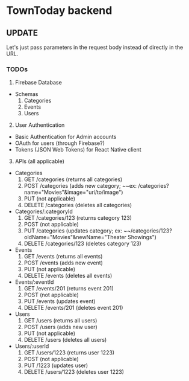 # TownToday backend

## UPDATE
Let's just pass parameters in the request body instead of directly in the URL.

### TODOs
1. Firebase Database
  * Schemas
    1. Categories
    2. Events
    3. Users
2. User Authentication
  * Basic Authentication for Admin accounts
  * OAuth for users (through Firebase?)
  * Tokens (JSON Web Tokens) for React Native client
3. APIs (all applicable)
  * Categories
    1. GET /categories (returns all categories)
    2. POST /categories (adds new category; ~~ex: /categories?name="Movies"&image="uri/to/image")
    3. PUT (not applicable)
    4. DELETE /categories (deletes all categories)
  * Categories/:categoryId
    1. GET /categories/123 (returns category 123)
    2. POST (not applicable)
    3. PUT /categories (updates category; ex: ~~/categories/123?oldName="Movies"&newName="Theater Showings")
    4. DELETE /categories/123 (deletes category 123)
  * Events
    1. GET /events (returns all events)
    2. POST /events (adds new event)
    3. PUT (not applicable)
    4. DELETE /events (deletes all events)
  * Events/:eventId
    1. GET /events/201 (returns event 201)
    2. POST (not applicable)
    3. PUT /events (updates event)
    4. DELETE /events/201 (deletes event 201)
  * Users
    1. GET /users (returns all users)
    2. POST /users (adds new user)
    3. PUT (not applicable)
    4. DELETE /users (deletes all users)
  * Users/:userId
    1. GET /users/1223 (returns user 1223)
    2. POST (not applicable)
    3. PUT /1223 (updates user)
    4. DELETE /users/1223 (deletes user 1223)
